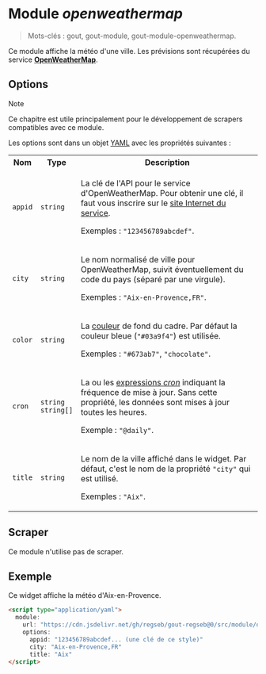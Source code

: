 # Module _openweathermap_

> Mots-clés : gout, gout-module, gout-module-openweathermap.

Ce module affiche la météo d'une ville. Les prévisions sont récupérées du
service [**OpenWeatherMap**](https://openweathermap.org/).

## Options

> [!NOTE]
> Ce chapitre est utile principalement pour le développement de scrapers
> compatibles avec ce module.

Les options sont dans un objet
[YAML](https://yaml.org/ "YAML Ain't Markup Language") avec les propriétés
suivantes :

<table>
  <tr>
    <th>Nom</th>
    <th>Type</th>
    <th>Description</th>
  </tr>
  <tr>
    <td><code>appid</code></td>
    <td><code>string</code></td>
    <td>
      <p>
        La clé de l'API pour le service d'OpenWeatherMap. Pour obtenir une clé,
        il faut vous inscrire sur le
        <a href="https://home.openweathermap.org/users/sign_up">site Internet du
        service</a>.
      </p>
      <p>
        Exemples : <code>"123456789abcdef"</code>.
      </p>
    </td>
  </tr>
  <tr>
    <td><code>city</code></td>
    <td><code>string</code></td>
    <td>
      <p>
        Le nom normalisé de ville pour OpenWeatherMap, suivit éventuellement du
        code du pays (séparé par une virgule).
      </p>
      <p>
        Exemples : <code>"Aix-en-Provence,FR"</code>.
      </p>
    </td>
  </tr>
  <tr>
    <td><code>color</code></td>
    <td><code>string</code></td>
    <td>
      <p>
        La
        <a href="https://developer.mozilla.org/CSS/color_value">couleur</a> de
        fond du cadre. Par défaut la couleur bleue (<code>"#03a9f4"</code>) est
        utilisée.
      </p>
      <p>
        Exemples : <code>"#673ab7"</code>, <code>"chocolate"</code>.
      </p>
    </td>
  </tr>
  <tr>
    <td><code>cron</code></td>
    <td><code>string</code><br /><code>string[]</code></td>
    <td>
      <p>
        La ou les
        <a href="https://www.npmjs.com/package/cronnor#expression-cron">expressions
        <em>cron</em></a> indiquant la fréquence de mise à jour. Sans cette
        propriété, les données sont mises à jour toutes les heures.
      </p>
      <p>
        Exemple : <code>"@daily"</code>.
      </p>
    </td>
  </tr>
  <tr>
    <td><code>title</code></td>
    <td><code>string</code></td>
    <td>
      <p>
        Le nom de la ville affiché dans le widget. Par défaut, c'est le nom de
        la propriété <code>"city"</code> qui est utilisé.
      </p>
      <p>
        Exemples : <code>"Aix"</code>.
      </p>
    </td>
  </tr>
</table>

## Scraper

Ce module n'utilise pas de scraper.

## Exemple

Ce widget affiche la météo d'Aix-en-Provence.

```html
<script type="application/yaml">
  module:
    url: "https://cdn.jsdelivr.net/gh/regseb/gout-regseb@0/src/module/openweathermap/openweathermap.js"
    options:
      appid: "123456789abcdef... (une clé de ce style)"
      city: "Aix-en-Provence,FR"
      title: "Aix"
</script>
```

